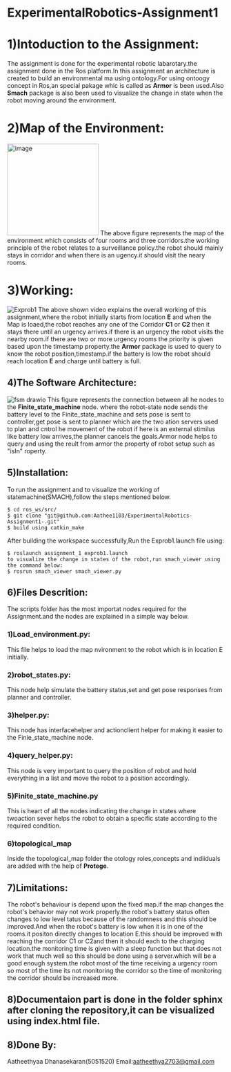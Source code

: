 # ExperimentalRobotics-Assignment1
# 1)Intoduction to the Assignment:
The assignment is done for the experimental robotic labarotary.the assignment done in the Ros platform.In this assignment an architecture is created to build an environmental ma using ontology.For using ontoogy concept in Ros,an special pakage whic is called as **Armor** is been used.Also **Smach** package is also been used to visualize the change in state when the robot moving around the environment.

# 2)Map of the Environment:
<img width="212" alt="image" src="https://user-images.githubusercontent.com/80621864/207283458-d16bc105-cf9e-42a7-8b10-9c0efe5fbf26.png">
The above figure represents the map of the environment which consists of four rooms and three corridors.the working principle of the robot relates to a surveillance policy.the robot should mainly stays in corridor and when there is an ugency.it should visit the neary rooms.

# 3)Working:
![Exprob1](https://user-images.githubusercontent.com/80621864/207284327-4535668a-4429-44a3-9208-8ddcd7c20b84.gif)
The above shown video explains the overall working of this assignment,where the robot initially starts from location **E** and when the Map is loaed,the robot reaches any one of the Corridor **C1** or **C2** then it stays there until an urgency arrives.if there is an urgency the robot visits the nearby room.if there are two or more urgency rooms the priority is given based upon the timestamp property.the **Armor** package is used to query to know the robot position,timestamp.if the battery is low the robot should reach location **E** and charge until battery is full.

## 4)The Software Architecture:
![fsm drawio](https://user-images.githubusercontent.com/80621864/207285992-d146080c-bc5b-45cd-af50-1efe4086151c.png)
This figure represents the connection between all he nodes to the **Finite_state_machine** node.
where the robot-state node sends the battery level to the Finite_state_machine and sets pose is sent to controller,get pose is sent to planner which are the two ation servers used to plan and cntrol he movement of the robot if here is an external stimilus like battery low arrives,the planner cancels the goals.Armor node helps to query and using the reult from armor the property of robot setup such as "isIn" roperty. 

## 5)Installation:
To run the assignment and to visualize the working of statemachine(SMACH),follow the steps mentioned below.
```
$ cd ros_ws/src/
$ git clone "git@github.com:Aathee1103/ExperimentalRobotics-Assignment1-.git"
$ build using catkin_make
```
After building the workspace successfully,Run the Exprob1.launch file using:
```
$ roslaunch assignment_1 exprob1.launch
to visualize the change in states of the robot,run smach_viewer using the command below:
$ rosrun smach_viewer smach_viewer.py
```
## 6)Files Descrition:
The scripts folder has the most importat nodes required for the Assignment.and the nodes are explained in a simple way below.
### 1)Load_environment.py:
This file helps to load the map nvironment to the robot which is in location E initially.
### 2)robot_states.py:
This node help simulate the battery status,set and get pose responses from planner and controller.
### 3)helper.py:
This node has interfacehelper and actionclient helper for making it easier to the Finie_state_machine node.
### 4)query_helper.py:
This node is very important to query the position of robot and hold everything in a list and move the robot to a position accordingly.
### 5)Finite_state_machine.py
This is heart of all the nodes indicating the change in states where twoaction sever helps the robot to obtain a specific state according to the required condition.
### 6)topological_map
Inside the topological_map folder the otology roles,concepts and indiiduals are added with the help of **Protege**.


## 7)Limitations:
The robot's behaviour is depend upon the fixed map.if the map changes the robot's behavior may not work properly.the robot's battery status often changes to low level tatus because of the randomness and this should be improved.And when the robot's battery is low when it is in one of the rooms.it positon directly changes to location E.this should be improved with reaching the corridor C1 or C2and then it should each to the charging location.the monitoring time is given with a sleep function but that does not work that much well so this should be done using a server.which will be a good enough system.the robot most of the time receiving a urgency room so most of the time its not monitoring the corridor so the time of monitoring the corridor should be increased more.

## 8)Documentaion part is done in the folder sphinx after cloning the repository,it can be visualized using **index.html** file.

## 8)Done By:
Aatheethyaa Dhanasekaran(5051520)
Email:aatheethya2703@gmail.com
